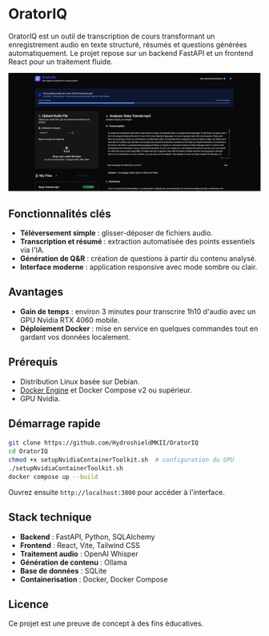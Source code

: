 # OratorIQ

OratorIQ est un outil de transcription de cours transformant un enregistrement audio en texte structuré, résumés et questions générées automatiquement. Le projet repose sur un backend FastAPI et un frontend React pour un traitement fluide.

![Aperçu de l'application](assets/menu.png)

## Fonctionnalités clés

- **Téléversement simple** : glisser-déposer de fichiers audio.
- **Transcription et résumé** : extraction automatisée des points essentiels via l'IA.
- **Génération de Q&R** : création de questions à partir du contenu analysé.
- **Interface moderne** : application responsive avec mode sombre ou clair.

## Avantages

- **Gain de temps** : environ 3 minutes pour transcrire 1h10 d'audio avec un GPU Nvidia RTX 4060 mobile.
- **Déploiement Docker** : mise en service en quelques commandes tout en gardant vos données localement.

## Prérequis

- Distribution Linux basée sur Debian.
- [Docker Engine](https://docs.docker.com/engine/install/) et Docker Compose v2 ou supérieur.
- GPU Nvidia.

## Démarrage rapide

```bash
git clone https://github.com/HydroshieldMKII/OratorIQ
cd OratorIQ
chmod +x setupNvidiaContainerToolkit.sh  # configuration du GPU
./setupNvidiaContainerToolkit.sh
docker compose up --build
```

Ouvrez ensuite `http://localhost:3000` pour accéder à l'interface.

## Stack technique

- **Backend** : FastAPI, Python, SQLAlchemy
- **Frontend** : React, Vite, Tailwind CSS
- **Traitement audio** : OpenAI Whisper
- **Génération de contenu** : Ollama
- **Base de données** : SQLite
- **Containerisation** : Docker, Docker Compose

## Licence

Ce projet est une preuve de concept à des fins éducatives.
